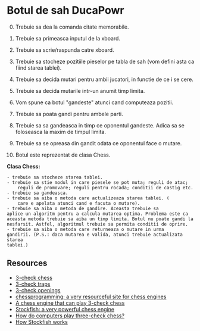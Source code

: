 
# Botul de sah DucaPowr

0. Trebuie sa dea la comanda citate memorabile.
1. Trebuie sa primeasca inputul de la xboard.
2. Trebuie sa scrie/raspunda catre xboard.
3. Trebuie sa stocheze pozitiile pieselor pe tabla de sah (vom defini asta ca
    fiind starea tablei).
4. Trebuie sa decida mutari pentru ambii jucatori, in functie de ce i se cere.
5. Trebuie sa decida mutarile intr-un anumit timp limita.

6. Vom spune ca botul "gandeste" atunci cand computeaza pozitii.
7. Trebuie sa poata gandi pentru ambele parti.
8. Trebuie sa sa gandeasca in timp ce oponentul gandeste. Adica sa se
    foloseasca la maxim de timpul limita.
9. Trebuie sa se opreasa din gandit odata ce oponentul face o mutare.

10. Botul este reprezentat de clasa Chess.

**Clasa Chess:**

	- trebuie sa stocheze starea tablei.
	- trebuie sa stie modul in care piesele se pot muta; reguli de atac;
        reguli de promovare; reguli pentru rocada; conditii de castig etc.
    - trebuie sa gandeasca.
	- trebuie sa aiba o metoda care actualizeaza starea tablei. (
        care e apelata atunci cand e facuta o mutare).
	- trebuie sa aiba o metoda de gandire. Aceasta trebuie sa
    aplice un algoritm pentru a calcula mutarea optima. Problema este ca
    aceasta metoda trebuie sa aiba un timp limita. Botul nu poate gandi la 
    nesfarsit. Astfel, algoritmul trebuie sa permita conditii de oprire.
	- trebuie sa aiba o metoda care returneaza o mutare in urma
    gandirii. (P.S.: daca mutarea e valida, atunci trebuie actualizata starea 
    tablei.)

## Resources
- [3-check chess](https://www.chess.com/terms/3-check-chess)
- [3-check traps](https://www.chess.com/article/view/the-3-check-traps-you-need-to-know)
- [3-check openings](https://www.chess.com/forum/view/chess960-chess-variants/3-checks-best-openings-1)
- [chessprogramming: a very resourceful site for chess engines](https://www.chessprogramming.org/Main_Page)
- [A chess engine that can play 3-check chess](https://github.com/ianfab/Fairy-Stockfish)
- [Stockfish: a very powerful chess engine](https://github.com/ddugovic/Stockfish)
- [How do computers play three-check chess?](https://chess.stackexchange.com/questions/18903/how-do-computers-play-three-check-chess)
- [How Stockfish works](http://rin.io/chess-engine/)

